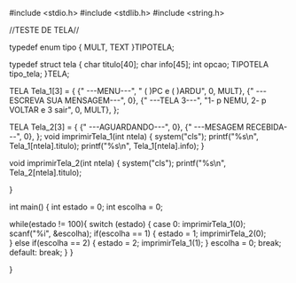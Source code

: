#include <stdio.h>
#include <stdlib.h>
#include <string.h>
   
//TESTE DE TELA//


typedef enum tipo
{
    MULT,
    TEXT
}TIPOTELA;

typedef struct tela
{
    char titulo[40];
    char info[45];
    int opcao;
    TIPOTELA tipo_tela;
}TELA;

TELA Tela_1[3] =
{
    {"          ---MENU---", " ( )PC e ( )ARDU", 0, MULT},
    {"          ---ESCREVA SUA MENSAGEM---", 0},
    {"          ---TELA 3---", "1- p NEMU, 2- p VOLTAR e 3 sair", 0, MULT},
};

TELA Tela_2[3] =
{
    {"          ---AGUARDANDO---", 0},
    {"          ---MESAGEM RECEBIDA---", 0},
};
void imprimirTela_1(int ntela)
{
    system("cls");
    printf("%s\n", Tela_1[ntela].titulo);
    printf("%s\n", Tela_1[ntela].info);
}

void imprimirTela_2(int ntela)
{
    system("cls");
    printf("%s\n", Tela_2[ntela].titulo);


}

int main()
{
    int estado = 0;
    int escolha = 0;

while(estado != 100){
    switch (estado)
    {
    case 0:
        imprimirTela_1(0);
        scanf("%i", &escolha);
        if(escolha == 1)
        {
            estado = 1;
            imprimirTela_2(0);      
        }
        else if(escolha == 2)
        {
            estado = 2;
            imprimirTela_1(1);
        }
        escolha = 0;
        break;
    default:
        break;
    }
}

}
